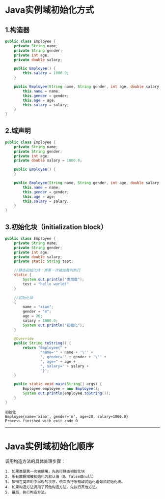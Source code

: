 # Java实例域初始化方式

## 1.构造器

```java
public class Employee {
    private String name;
    private String gender;
    private int age;
    private double salary;

    public Employee() {
        this.salary = 1000.0;
    }

    public Employee(String name, String gender, int age, double salary) {
        this.name = name;
        this.gender = gender;
        this.age = age;
        this.salary = salary;
    }
}
```

## 2.域声明

```java
public class Employee {
    private String name;
    private String gender;
    private int age;
    private double salary = 1000.0;

    public Employee() {
    }

    public Employee(String name, String gender, int age, double salary) {
        this.name = name;
        this.gender = gender;
        this.age = age;
        this.salary = salary;
    }
}
```

## 3.初始化块（initialization block）

```java
public class Employee {
    private String name;
    private String gender;
    private int age;
    private double salary;
    private static String test;

    //静态初始化块：类第一次被加载时执行
    static {
        System.out.println("类加载");
        test = "hello world!"
    }
    
    //初始化块
    {
        name = "xiao";
        gender = "m";
        age = 20;
        salary = 1000.0;
        System.out.println("初始化");
    }

    @Override
    public String toString() {
        return "Employee{" +
                "name='" + name + '\'' +
                ", gender='" + gender + '\'' +
                ", age=" + age +
                ", salary=" + salary +
                '}';
    }

    public static void main(String[] args) {
        Employee employee = new Employee();
        System.out.println(employee.toString());
    }
}
```

``` 类加载
初始化
Employee{name='xiao', gender='m', age=20, salary=1000.0}
Process finished with exit code 0
```

---

# Java实例域初始化顺序

调用构造方法的具体处理步骤：

    1. 如果类是第一次被使用，先执行静态初始化块
    2. 所有数据域被初始化为默认值（0、false或null）
    3. 按照在类声明中出现的次序，依次执行所有域初始化语句和初始化块。
    4. 如果构造方法调用了其他构造方法，先执行其他方法。
    5. 最后，执行构造方法。
